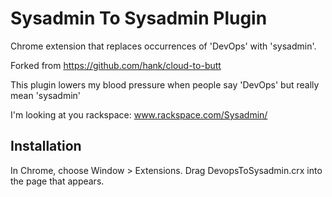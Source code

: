 Sysadmin To Sysadmin Plugin
=============

Chrome extension that replaces occurrences of 'DevOps' with 'sysadmin'.

Forked from https://github.com/hank/cloud-to-butt

This plugin lowers my blood pressure when people say 'DevOps' but really mean 'sysadmin'

I'm looking at you rackspace:  www.rackspace.com/Sysadmin/

Installation
------------

In Chrome, choose Window > Extensions.  Drag DevopsToSysadmin.crx into the page that appears.

